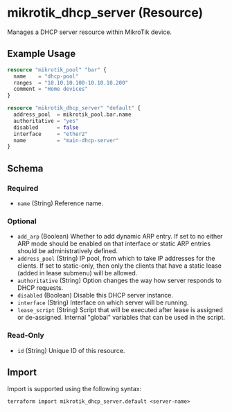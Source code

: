 # mikrotik_dhcp_server (Resource)
Manages a DHCP server resource within MikroTik device.

## Example Usage
```terraform
resource "mikrotik_pool" "bar" {
  name    = "dhcp-pool"
  ranges  = "10.10.10.100-10.10.10.200"
  comment = "Home devices"
}

resource "mikrotik_dhcp_server" "default" {
  address_pool  = mikrotik_pool.bar.name
  authoritative = "yes"
  disabled      = false
  interface     = "ether2"
  name          = "main-dhcp-server"
}
```

<!-- schema generated by tfplugindocs -->
## Schema

### Required

- `name` (String) Reference name.

### Optional

- `add_arp` (Boolean) Whether to add dynamic ARP entry. If set to no either ARP mode should be enabled on that interface or static ARP entries should be administratively defined.
- `address_pool` (String) IP pool, from which to take IP addresses for the clients. If set to static-only, then only the clients that have a static lease (added in lease submenu) will be allowed.
- `authoritative` (String) Option changes the way how server responds to DHCP requests.
- `disabled` (Boolean) Disable this DHCP server instance.
- `interface` (String) Interface on which server will be running.
- `lease_script` (String) Script that will be executed after lease is assigned or de-assigned. Internal "global" variables that can be used in the script.

### Read-Only

- `id` (String) Unique ID of this resource.

## Import
Import is supported using the following syntax:
```shell
terraform import mikrotik_dhcp_server.default <server-name>
```
